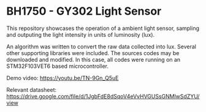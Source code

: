 # BH1750 - GY302 Light Sensor 

This repository showcases the operation of a ambient light sensor, sampling and outputing the light intensity in units of luminosity (lux). 

An algorithm was written to convert the raw data collected into lux. Several other supporting libraries were included. The sources codes may be downloaded and modified. In this case, all codes were running on an STM32F103VET6 based microcontroller. 

Demo video: https://youtu.be/TN-9Gn_Q5uE

Relevant datasheet: https://drive.google.com/file/d/1JgbFdE8dSqoV4eVvHVGUSsGNMlwSdZYU/view

